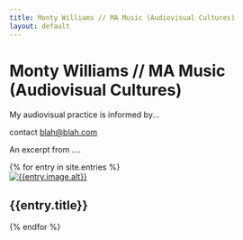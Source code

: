 ```yaml
---
title: Monty Williams // MA Music (Audiovisual Cultures)
layout: default
---
```

# Monty Williams // MA Music (Audiovisual Cultures)

<div id="banner-map" class="map"></div>
<script type="text/javascript">
  var map = new maplibregl.Map({
    container: 'banner-map',
    style: 'https://tiles.stadiamaps.com/styles/alidade_smooth.json?api_key=2465c884-87df-4898-8a98-352ae6dc4175',
    center: [12, 53],  // Initial focus coordinate
    zoom: 4
  });

  // Add zoom and rotation controls to the map.
  map.addControl(new maplibregl.NavigationControl());
</script>



<div class = "outer-flex-container">

<section class = "description">
My audiovisual practice is informed by...

contact blah@blah.com

An excerpt from ....
</section>

<section class = "projects">
{% for entry in site.entries %}
  <article class = "project">
    <a href="{{entry.url}}">
      <img src="{{entry.image.src}}" alt="{{entry.image.alt}}">
    </a>
    <h2 class = "project-title">{{entry.title}}</h2>
  </article>
{% endfor %}

<!-- This spacer is here because otherwise the last article above doesn't
 quite line on the right with the map, somehow it wants to put a gap there-->
<!-- <article class = "spacer"></article> -->

</section>
</div>

